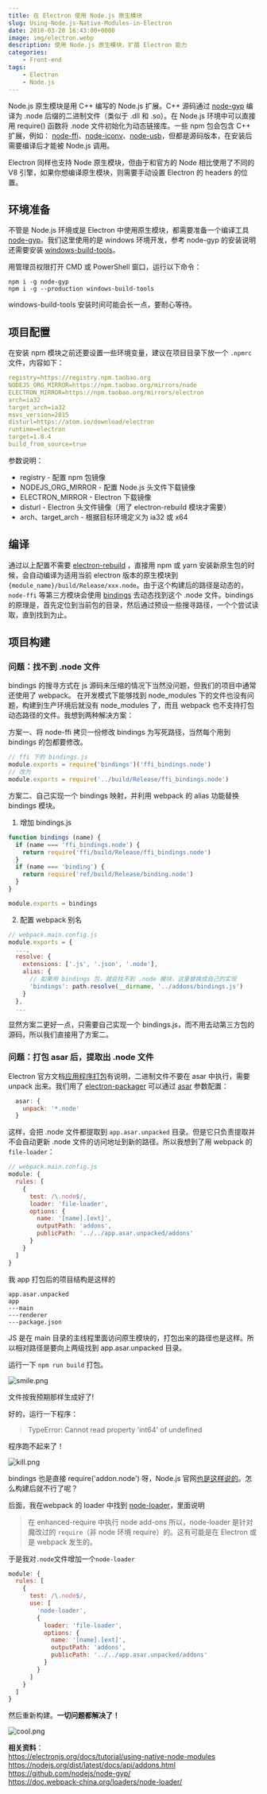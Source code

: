 ```yaml
---
title: 在 Electron 使用 Node.js 原生模块
slug: Using-Node.js-Native-Modules-in-Electron
date: 2018-03-28 16:43:00+0000
image: img/electron.webp
description: 使用 Node.js 原生模块，扩展 Electron 能力
categories:
    - Front-end
tags:
    - Electron
    - Node.js
---
```



Node.js 原生模块是用 C++ 编写的 Node.js 扩展。C++ 源码通过 [node-gyp](https://github.com/nodejs/node-gyp) 编译为 .node 后缀的二进制文件（类似于 .dll 和 .so）。在 Node.js 环境中可以直接用 require() 函数将 .node 文件初始化为动态链接库。一些 npm 包会包含 C++ 扩展，例如： [node-ffi](https://github.com/node-ffi/node-ffi)、[node-iconv](https://github.com/bnoordhuis/node-iconv)、[node-usb](https://github.com/tessel/node-usb)，但都是源码版本，在安装后需要编译后才能被 Node.js 调用。

Electron 同样也支持 Node 原生模块，但由于和官方的 Node 相比使用了不同的 V8 引擎，如果你想编译原生模块，则需要手动设置 Electron 的 headers 的位置。

## 环境准备
不管是 Node.js 环境或是 Electron 中使用原生模块，都需要准备一个编译工具 [node-gyp](https://github.com/nodejs/node-gyp)。我们这里使用的是 windows 环境开发，参考 node-gyp 的安装说明还需要安装 [windows-build-tools](https://github.com/felixrieseberg/windows-build-tools)。

用管理员权限打开 CMD 或 PowerShell 窗口，运行以下命令：
```shell
npm i -g node-gyp
npm i -g --production windows-build-tools
```
windows-build-tools 安装时间可能会长一点，要耐心等待。

## 项目配置
在安装 npm 模块之前还要设置一些环境变量，建议在项目目录下放一个 `.npmrc` 文件，内容如下：
```yaml
registry=https://registry.npm.taobao.org
NODEJS_ORG_MIRROR=https://npm.taobao.org/mirrors/node
ELECTRON_MIRROR=https://npm.taobao.org/mirrors/electron
arch=ia32
target_arch=ia32
msvs_version=2015
disturl=https://atom.io/download/electron
runtime=electron
target=1.8.4
build_from_source=true
```

参数说明：
- registry - 配置 npm 包镜像
- NODEJS_ORG_MIRROR - 配置 Node.js 头文件下载镜像
- ELECTRON_MIRROR - Electron 下载镜像
- disturl - Electron 头文件镜像（用了 electron-rebuild 模块才需要）
- arch、target_arch - 根据目标环境定义为 ia32 或 x64

## 编译
通过以上配置不需要 [electron-rebuild](https://github.com/electron/electron-rebuild) ，直接用 npm 或 yarn 安装新原生包的时候，会自动编译为适用当前 electron 版本的原生模块到 `{module_name}/build/Release/xxx.node`。由于这个构建后的路径是动态的，`node-ffi` 等第三方模块会使用 [bindings](https://github.com/TooTallNate/node-bindings) 去动态找到这个 .node 文件。bindings 的原理是，首先定位到当前包的目录，然后通过预设一些搜寻路径，一个个尝试读取，直到找到为止。

## 项目构建

### 问题：找不到 .node 文件
bindings 的搜寻方式在 js 源码未压缩的情况下当然没问题，但我们的项目中通常还使用了 webpack。
在开发模式下能够找到 node_modules 下的文件也没有问题，构建到生产环境后就没有 node_modules 了，而且 webpack 也不支持打包动态路径的文件。我想到两种解决方案：

方案一、将 node-ffi 拷贝一份修改 bindings 为写死路径，当然每个用到 bindings 的包都要修改。
```javascript
// ffi 下的 bindings.js
module.exports = require('bindings')('ffi_bindings.node')
// 改为
module.exports = require('../build/Release/ffi_bindings.node')
```

方案二、自己实现一个 bindings 映射，并利用  webpack 的 alias 功能替换 bindings 模块。

1. 增加 bindings.js
```javascript
function bindings (name) {
  if (name === 'ffi_bindings.node') {
    return require('ffi/build/Release/ffi_bindings.node')
  }
  if (name === 'binding') {
    return require('ref/build/Release/binding.node')
  }
}

module.exports = bindings
```
2. 配置 webpack 别名
```javascript
// webpack.main.config.js
module.exports = {
  ...,
  resolve: {
    extensions: ['.js', '.json', '.node'],
    alias: {
      // 如果用 bindings 包，就会找不到 .node 模块，这里替换成自己的实现
      'bindings': path.resolve(__dirname, '../addons/bindings.js')
    }
  },
  ...
```

显然方案二更好一点，只需要自己实现一个 bindings.js，而不用去动第三方包的源码，所以我们直接用了方案二。

### 问题：打包 asar 后，提取出 .node 文件
Electron 官方文档[应用程序打包](https://electronjs.org/docs/tutorial/application-packaging)有说明，二进制文件不要在 asar 中执行，需要 unpack 出来。我们用了 [electron-packager](https://github.com/electron-userland/electron-packager) 可以通过 [asar](https://github.com/electron-userland/electron-packager/blob/master/docs/api.md#asar) 参数配置：
```javascript
  asar: {
    unpack: '*.node'
  }
```
这样，会把 .node 文件都提取到 `app.asar.unpacked` 目录。但是它只负责提取并不会自动更新 .node 文件的访问地址到新的路径。所以我想到了用 webpack 的 `file-loader`：
```javascript
// webpack.main.config.js
module: {
  rules: [
    {
      test: /\.node$/,
      loader: 'file-loader',
      options: {
        name: '[name].[ext]',
        outputPath: 'addons',
        publicPath: '../../app.asar.unpacked/addons'
      }
    }
  ]
}
```
我 app 打包后的项目结构是这样的
```
app.asar.unpacked
app
---main
---renderer
---package.json
```
JS 是在 main 目录的主线程里面访问原生模块的，打包出来的路径也是这样。所以相对路径是要向上两级找到 app.asar.unpacked 目录。

运行一下 `npm run build` 打包。

![smile.png](img/emoji/smile.png)

文件按我预期那样生成好了!

好的，运行一下程序：
> TypeError: Cannot read property 'int64' of undefined

程序跑不起来了！

![kill.png](img/emoji/kill.png)

bindings 也是直接 require('addon.node') 呀，Node.js 官网[也是这样说的](http://nodejs.cn/api/addons.html#addons_loading_addons_using_require)。怎么构建后就不行了呢？

后面，我在webpack 的 loader 中找到 [node-loader](https://doc.webpack-china.org/loaders/node-loader/)，里面说明
> 在 enhanced-require 中执行 node add-ons
所以，node-loader 是针对魔改过的 `require`（非 node 环境 require）的。这有可能是在 Electron 或是 webpack 发生的。

于是我对`.node`文件增加一个`node-loader`
```javascript
module: {
  rules: [
    {
      test: /\.node$/,
      use: [
        'node-loader',
        {
          loader: 'file-loader',
          options: {
            name: '[name].[ext]',
            outputPath: 'addons',
            publicPath: '../../app.asar.unpacked/addons'
          }
        }
      ]
    }
  ]
}
```
然后重新构建。**一切问题都解决了！**

![cool.png](img/emoji/cool.png)


**相关资料**：  
https://electronjs.org/docs/tutorial/using-native-node-modules  
https://nodejs.org/dist/latest/docs/api/addons.html  
https://github.com/nodejs/node-gyp/  
https://doc.webpack-china.org/loaders/node-loader/  
